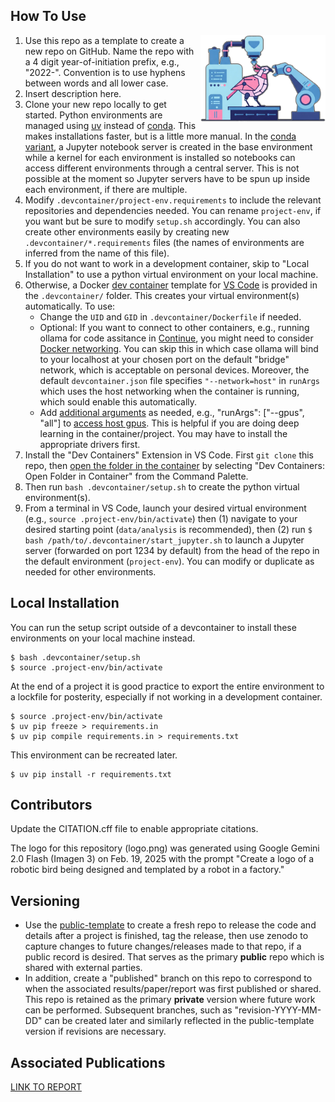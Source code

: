 How To Use
---

<img src="logo.png" align="right" width=200 />

1. Use this repo as a template to create a new repo on GitHub. Name the repo with a 4 digit year-of-initiation prefix, e.g., "2022-". Convention is to use hyphens between words and all lower case.
2. Insert description here.
3. Clone your new repo locally to get started. Python environments are managed using [uv](https://docs.astral.sh/uv/) instead of [conda](https://docs.conda.io/projects/conda/en/latest/user-guide/getting-started.html). This makes installations faster, but is a little more manual. In the [conda variant](https://github.com/mahynski/conda-project-template), a Jupyter notebook server is created in the base environment while a kernel for each environment is installed so notebooks can access different environments through a central server.  This is not possible at the moment so Jupyter servers have to be spun up inside each environment, if there are multiple.
4. Modify `.devcontainer/project-env.requirements` to include the relevant repositories and dependencies needed.  You can rename `project-env`, if you want but be sure to modify `setup.sh` accordingly.  You can also create other environments easily by creating new `.devcontainer/*.requirements` files (the names of environments are inferred from the name of this file).
5. If you do not want to work in a development container, skip to "Local Installation" to use a python virtual environment on your local machine.
6. Otherwise, a Docker [dev container](https://code.visualstudio.com/docs/devcontainers/containers) template for [VS Code](https://code.visualstudio.com/) is provided in the `.devcontainer/` folder.  This creates your virtual environment(s) automatically. To use:
   * Change the `UID` and `GID` in `.devcontainer/Dockerfile` if needed.
   * Optional: If you want to connect to other containers, e.g., running ollama for code assitance in [Continue](https://docs.continue.dev/), you might need to consider [Docker networking](https://docs.docker.com/engine/network/tutorials/standalone/). You can skip this in which case ollama will bind to your localhost at your chosen port on the default "bridge" network, which is acceptable on personal devices. Moreover, the default `devcontainer.json` file specifies `"--network=host"` in `runArgs` which uses the host networking when the container is running, which sould enable this automatically.
   * Add [additional arguments](https://containers.dev/implementors/json_reference/) as needed, e.g., "runArgs": ["--gpus", "all"] to [access host gpus](https://stackoverflow.com/questions/25185405/using-gpu-from-a-docker-container). This is helpful if you are doing deep learning in the container/project. You may have to install the appropriate drivers first.
7. Install the "Dev Containers" Extension in VS Code. First `git clone` this repo, then [open the folder in the container](https://code.visualstudio.com/docs/devcontainers/containers#_quick-start-open-an-existing-folder-in-a-container) by selecting "Dev Containers: Open Folder in Container" from the Command Palette.
8. Then run `bash .devcontainer/setup.sh` to create the python virtual environment(s).
9. From a terminal in VS Code, launch your desired virtual environment (e.g., `source .project-env/bin/activate`) then (1) navigate to your desired starting point (`data/analysis` is recommended), then (2) run `$ bash /path/to/.devcontainer/start_jupyter.sh` to launch a Jupyter server (forwarded on port 1234 by default) from the head of the repo in the default environment (`project-env`).  You can modify or duplicate as needed for other environments.

Local Installation
---

You can run the setup script outside of a devcontainer to install these environments on your local machine instead.

```code
$ bash .devcontainer/setup.sh
$ source .project-env/bin/activate
```

At the end of a project it is good practice to export the entire environment to a lockfile for posterity, especially if not working in a development container.

```code
$ source .project-env/bin/activate
$ uv pip freeze > requirements.in
$ uv pip compile requirements.in > requirements.txt
```

This environment can be recreated later.

```code
$ uv pip install -r requirements.txt
```

Contributors
---

Update the CITATION.cff file to enable appropriate citations.  

The logo for this repository (logo.png) was generated using Google Gemini 2.0 Flash (Imagen 3) on Feb. 19, 2025 with the prompt "Create a logo of a robotic bird being designed and templated by a robot in a factory."

Versioning
---

* Use the [public-template](https://github.com/mahynski/public-template) to create a fresh repo to release the code and details after a project is finished, tag the release, then use zenodo to capture changes to future changes/releases made to that repo, if a public record is desired. That serves as the primary **public** repo which is shared with external parties.
* In addition, create a "published" branch on this repo to correspond to when the associated results/paper/report was first published or shared. This repo is retained as the primary **private** version where future work can be performed. Subsequent branches, such as "revision-YYYY-MM-DD" can be created later and similarly reflected in the public-template version if revisions are necessary. 

Associated Publications
---

[LINK TO REPORT]()
